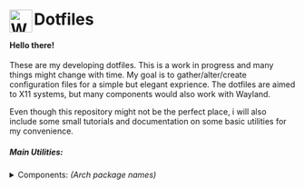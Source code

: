 #  Dotfiles <img src="https://github.com/SfikasTeo/.dotfiles/blob/main/gear.png" width="40" align="left" alt="White_Cog">

#### Hello there!
These are my developing dotfiles. This is a work in progress and many things might change with time.
My goal is to </b>gather/alter/create</b> configuration files for a simple but elegant exprience.
The dotfiles are aimed to X11 systems, but many components would also work with Wayland.  

Even though this repository might not be the perfect place, i will also include some small 
tutorials and documentation on some basic utilities for my convenience.

##### Main Utilities:
<details>
    <summary> Components: <i>(Arch package names)</i> </summary>
    <ul>
        <li> Window Managers: <b>qtile</b> is my basic focus. Older bspwm & sxhkd configs are also present. </li>
        <li> Compositor: <b>picom</b> almost always accompanies a window manager. </li>
        <li> Shell: <b>zsh & omyzsh</b>. </li> 
        <li> Terminal: <b>kitty</b>, alternatively <b>alacritty & tmux</b> are adviced. </li>
        <li> Editor: <b>neovim</b> is adviced, for an automated configuration try AstroVim. </li>
        <li> File Manager: <b>vifm</b> is a good enough terminal based file manager. <br/>
             For a GUI file manager any of: <b>nemo, thunar, pacman-fm</b> is more than fine. </li> 
        <li> Notifications: <b>dunst</b> is more than adequate. Alternatively deadd looks promising. </li>
        <li> System Tray: <b>blueman, network-manager-applet, pasystray</b>. A brightness applet may be advised. </li>
        <li> Images: <b>feh</b> and <b>graphicsmagick</b> will suffice most of the basic needs. </li>
        <li> Screenshots: On arch based systems, <b>shotgun</b> and <b>hacksaw</b> are adviced, elsewhere <b>maim</b> is available. <br/>
             <b>Flameshot</b> is also an easier but heavier option. For the time beeing, none of the above seem to work well with Wayland. </li>
        <li> X11 System utilities: <b>numlockx, xorg-xrandr, xorg-xsetroot, xorg-xrdb</b>. </li>
        <li> Diagnostics: <b>bottom</b> or <b>btop</b>, <b>lm_sensors, inxi</b> are good general utilities. </li>
        <li> Polkit: Any will exactly the same, <b>polkit-gnome</b> is a good gtk one. </li>
        <li> Theming: <b>lxappearance-gtk3</b> will automate most of the work. </li>
        <li> Other utilities: <i>git, openssh, gparted, dosfstools, ntfs-3g, fuse3, fuse2, fuse-common, man-pages,
             tldr, networkmanager, wpa_supplicant</i>. </li>
        <li> To be added: <b>rofi</b>. </li>
    </ul>
</details>
